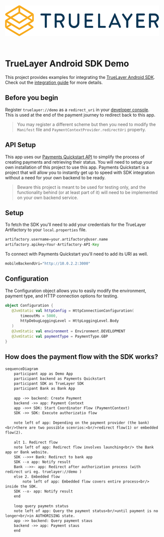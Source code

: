 <p align="center">
    <img height="100px" src="./truelayer_logo.svg" />
</p>

<br>  

# TrueLayer Android SDK Demo
This project provides examples for integrating the [TrueLayer Android SDK](https://github.com/TrueLayer/truelayer-android-sdk). Check out the [integration guide](https://docs.truelayer.com/docs/android-sdk-for-payments-v3) for more details.

## Before you begin
Register `truelayer://demo` as a `redirect_uri` in your [developer console](https://console.truelayer.com). This is used at the end of the payment journey to redirect back to this app.
> You may register a different scheme but then you need to modify the `Manifest` file and `PaymentContextProvider.redirectUri` property.

## API Setup
This app uses our [Payments Quickstart API](https://github.com/TrueLayer/payments-quickstart) to simplify the process of creating payments 
and retrieving their status. You will need to setup your own installation of this project to use this app.
Payments Quickstart is a project that will allow you to instantly get up to speed with SDK integration without a need for your own backend to be ready.

>Beware this project is meant to be used for testing only, and the functionality behind (or at least part of it) will need to be implemented on your own backend service.

## Setup
To fetch the SDK you'll need to add your credentials for the TrueLayer Artifactory to your `local.properties` file.
```groovy
artifactory.username=your.artifactory@user.name
artifactory.apikey=Your-Artifactory-API-Key
```
To connect with Payments Quickstart you'll need to add its URI as well.
```groovy  
mobileBackendUri="http://10.0.2.2:3000"
```

## Configuration
The Configuration object allows you to easily modify the environment, payment type, and HTTP connection options for testing.
```kotlin
object Configuration {  
   @JvmStatic val httpConfig = HttpConnectionConfiguration(
       timeoutMs = 5000,
       httpDebugLoggingLevel = HttpLoggingLevel.Body
   )  
   @JvmStatic val environment = Environment.DEVELOPMENT
   @JvmStatic val paymentType = PaymentType.GBP
}
```

## How does the payment flow with the SDK works?

```mermaid
sequenceDiagram
	participant app as Demo App
	participant backend as Payments Quickstart
	participant SDK as TrueLayer SDK
	participant Bank as Bank App

	app ->> backend: Create Payment
	backend ->> app: Payment Context
	app ->>+ SDK: Start Coordinator Flow (PaymentContext)
	SDK ->> SDK: Execute authorizatio flow

	note left of app: Depending on the payment provider (the bank) <br/>there are two possible scenrios:<br/>redirect flow(1) or embedded flow(2).

	alt 1. Redirect flow
	note left of app: Redirect flow involves launching<br/> the Bank app or Bank website.
	SDK -->>+ Bank: Redirect to bank app
	SDK --x app: Notify result
	Bank -->>- app: Redirect after authorization process (with redirect uri eg. truelayer://demo )
	else 2. Embedded flow
		note left of app: Embedded flow covers entire process<br/> inside the SDK.
	SDK --x- app: Notify result
	end

	loop query paymetn status
	note left of app: Query the payment status<br/>until payment is no longer<br/>in AUTHORISING state.
	app ->> backend: Query payment staus
	backend ->> app: Payment staus
	end
```
